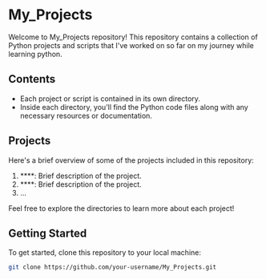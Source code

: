 # My_Projects

Welcome to My_Projects repository! This repository contains a collection of Python projects and scripts that I've worked on so far on my journey while learning python.

## Contents

- Each project or script is contained in its own directory.
- Inside each directory, you'll find the Python code files along with any necessary resources or documentation.

## Projects

Here's a brief overview of some of the projects included in this repository:

1. ****: Brief description of the project.
2. ****: Brief description of the project.
3. ...

Feel free to explore the directories to learn more about each project!

## Getting Started

To get started, clone this repository to your local machine:

```bash
git clone https://github.com/your-username/My_Projects.git
